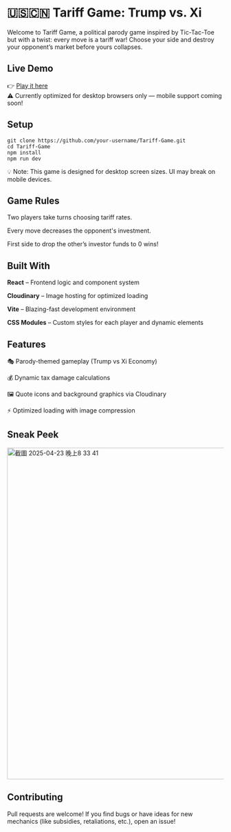 # 🇺🇸🇨🇳 Tariff Game: Trump vs. Xi
Welcome to Tariff Game, a political parody game inspired by Tic-Tac-Toe but with a twist: every move is a tariff war! Choose your side and destroy your opponent’s market before yours collapses.

## Live Demo
👉 [Play it here](https://tariff-game-9e01fa038b45.herokuapp.com/)<br>
⚠️ Currently optimized for desktop browsers only — mobile support coming soon!

## Setup
```
git clone https://github.com/your-username/Tariff-Game.git
cd Tariff-Game
npm install
npm run dev
```
💡 Note: This game is designed for desktop screen sizes. UI may break on mobile devices.

## Game Rules
Two players take turns choosing tariff rates.

Every move decreases the opponent's investment.

First side to drop the other’s investor funds to 0 wins!

## Built With
**React** – Frontend logic and component system

**Cloudinary** – Image hosting for optimized loading

**Vite** – Blazing-fast development environment

**CSS Modules** – Custom styles for each player and dynamic elements

## Features
🎭 Parody-themed gameplay (Trump vs Xi Economy)

💰 Dynamic tax damage calculations

🖼️ Quote icons and background graphics via Cloudinary

⚡️ Optimized loading with image compression

## Sneak Peek

<img width="769" alt="截圖 2025-04-23 晚上8 33 41" src="https://github.com/user-attachments/assets/7de9401b-dca2-4d88-9ca0-4e06d0e72f60" />

## Contributing
Pull requests are welcome! If you find bugs or have ideas for new mechanics (like subsidies, retaliations, etc.), open an issue!
